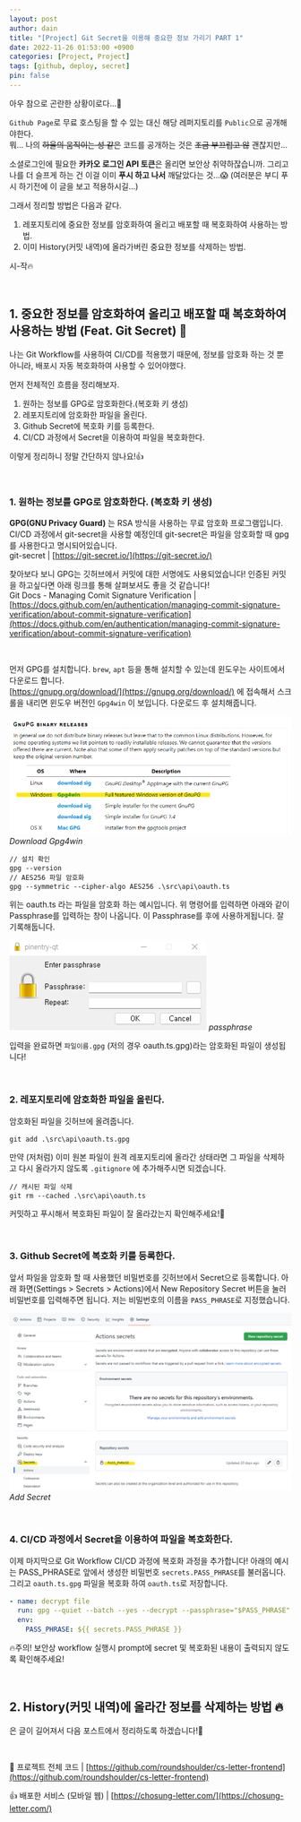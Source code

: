 ```yaml
---
layout: post
author: dain
title: "[Project] Git Secret을 이용해 중요한 정보 가리기 PART 1"
date: 2022-11-26 01:53:00 +0900
categories: [Project, Project]
tags: [github, deploy, secret]
pin: false
---
```


아우 참으로 곤란한 상황이로다...🤔

`Github Page`로 무료 호스팅을 할 수 있는 대신 해당 레퍼지토리를 `Public`으로 공개해야한다.  
뭐... 나의 ~~하울의 움직이는 성 같은~~ 코드를 공개하는 것은 ~~조금 부끄럽고 않~~ 괜찮지만...

소셜로그인에 필요한 **카카오 로그인 API 토큰**은 올리면 보안상 취약하잖습니까.
그리고 나를 더 슬프게 하는 건 이걸 이미 **푸시 하고 나서** 깨달았다는 것...😱
(여러분은 부디 푸시 하기전에 이 글을 보고 적용하시길...)

그래서 정리할 방법은 다음과 같다.

1. 레포지토리에 중요한 정보를 암호화하여 올리고 배포할 때 복호화하여 사용하는 방법.
2. 이미 History(커밋 내역)에 올라가버린 중요한 정보를 삭제하는 방법.

시-작🔥

<br/>

## 1. 중요한 정보를 암호화하여 올리고 배포할 때 복호화하여 사용하는 방법 (Feat. Git Secret) 🔐

나는 Git Workflow를 사용하여 CI/CD를 적용했기 때문에, 정보를 암호화 하는 것 뿐 아니라, 배포시 자동 복호화하여 사용할 수 있어야했다.

먼저 전체적인 흐름을 정리해보자.

1. 원하는 정보를 GPG로 암호화한다.(복호화 키 생성)
2. 레포지토리에 암호화한 파일을 올린다.
3. Github Secret에 복호화 키를 등록한다.
4. CI/CD 과정에서 Secret을 이용하여 파일을 복호화한다.

이렇게 정리하니 정말 간단하지 않나요!👍

<br/>

### 1. 원하는 정보를 GPG로 암호화한다. (복호화 키 생성)

**GPG(GNU Privacy Guard)** 는 RSA 방식을 사용하는 무료 암호화 프로그램입니다. CI/CD 과정에서 git-secret을 사용할 예정인데 git-secret은 파일을 암호화할 때 gpg를 사용한다고 명시되어있습니다.  
git-secret | [https://git-secret.io/](https://git-secret.io/)

찾아보다 보니 GPG는 깃허브에서 커밋에 대한 서명에도 사용되었습니다! 인증된 커밋을 하고싶다면 아래 링크를 통해 살펴보셔도 좋을 것 같습니다!  
Git Docs - Managing Comit Signature Verification | [https://docs.github.com/en/authentication/managing-commit-signature-verification/about-commit-signature-verification](https://docs.github.com/en/authentication/managing-commit-signature-verification/about-commit-signature-verification)

<br/>

먼저 GPG를 설치합니다. `brew`, `apt` 등을 통해 설치할 수 있는데 윈도우는 사이트에서 다운로드 합니다.  
 [https://gnupg.org/download/](https://gnupg.org/download/) 에 접속해서 스크롤을 내리면 윈도우 버전인 `Gpg4win` 이 보입니다. 다운로드 후 설치해줍니다.

![GPG Download Site](/assets/img/post/1126_gpg.png)
_Download Gpg4win_

```terminal
// 설치 확인
gpg --version
// AES256 파일 암호화
gpg --symmetric --cipher-algo AES256 .\src\api\oauth.ts
```

위는 oauth.ts 라는 파일을 암호화 하는 예시입니다. 위 명령어를 입력하면 아래와 같이 Passphrase를 입력하는 창이 나옵니다. 이 Passphrase를 후에 사용하게됩니다. 잘 기록해둡니다.

![GPG Download Site](/assets/img/post/1126_passphrase.png)
_passphrase_

입력을 완료하면 `파일이름.gpg` (저의 경우 oauth.ts.gpg)라는 암호화된 파일이 생성됩니다!

<br/>

### 2. 레포지토리에 암호화한 파일을 올린다.

암호화된 파일을 깃허브에 올려줍니다.

```terminal
git add .\src\api\oauth.ts.gpg
```

만약 (저처럼) 이미 원본 파일이 원격 레포지토리에 올라간 상태라면 그 파일을 삭제하고 다시 올라가지 않도록 `.gitignore` 에 추가해주시면 되겠습니다.

```terminal
// 캐시된 파일 삭제
git rm --cached .\src\api\oauth.ts
```

커밋하고 푸시해서 복호화된 파일이 잘 올라갔는지 확인해주세요!🙂

<br/>

### 3. Github Secret에 복호화 키를 등록한다.

앞서 파일을 암호화 할 때 사용했던 비밀번호를 깃허브에서 Secret으로 등록합니다. 아래 화면(Settings > Secrets > Actions)에서 New Repository Secret 버튼을 눌러 비밀번호를 입력해주면 됩니다. 저는 비밀번호의 이름을 `PASS_PHRASE`로 지정했습니다.

![Github](/assets/img/post/1126_secret.png)
_Add Secret_

<br/>

### 4. CI/CD 과정에서 Secret을 이용하여 파일을 복호화한다.

이제 마지막으로 Git Workflow CI/CD 과정에 복호화 과정을 추가합니다! 아래의 예시는 PASS_PHRASE로 앞에서 생성한 비밀번호 `secrets.PASS_PHRASE`를 불러옵니다. 그리고
`oauth.ts.gpg` 파일을 복호화 하여 `oauth.ts`로 저장합니다.

```yml
- name: decrypt file
  run: gpg --quiet --batch --yes --decrypt --passphrase="$PASS_PHRASE" --output src/api/oauth.ts src/api/oauth.ts.gpg
  env:
    PASS_PHRASE: ${{ secrets.PASS_PHRASE }}
```

🔥주의! 보안상 workflow 실행시 prompt에 secret 및 복호화된 내용이 출력되지 않도록 확인해주세요!

<br/>

## 2. History(커밋 내역)에 올라간 정보를 삭제하는 방법 🔥

은 글이 길어져서 다음 포스트에서 정리하도록 하겠습니다!🙂

<br/>

🐢 프로젝트 전체 코드 | [https://github.com/roundshoulder/cs-letter-frontend](https://github.com/roundshoulder/cs-letter-frontend)

👍 배포한 서비스 (모바일 웹) | [https://chosung-letter.com/](https://chosung-letter.com/)
